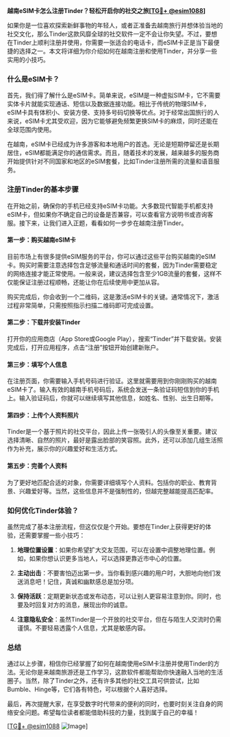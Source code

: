 **越南eSIM卡怎么注册Tinder？轻松开启你的社交之旅[[TG💪+ @esim1088](https://t.me/s/esim1088)]**

如果你是一位喜欢探索新鲜事物的年轻人，或者正准备去越南旅行并想体验当地的社交文化，那么Tinder这款风靡全球的社交软件一定不会让你失望。不过，要想在Tinder上顺利注册并使用，你需要一张适合的电话卡，而eSIM卡正是当下最便捷的选择之一。本文将详细为你介绍如何在越南注册和使用Tinder，并分享一些实用的小技巧。

### 什么是eSIM卡？

首先，我们得了解什么是eSIM卡。简单来说，eSIM是一种虚拟SIM卡，它不需要实体卡片就能实现通话、短信以及数据连接功能。相比于传统的物理SIM卡，eSIM卡具有体积小、安装方便、支持多号码切换等优点。对于经常出国旅行的人来说，eSIM卡尤其受欢迎，因为它能够避免频繁更换SIM卡的麻烦，同时还能在全球范围内使用。

在越南，eSIM卡已经成为许多游客和本地用户的首选。无论是短期停留还是长期居住，eSIM都能满足你的通信需求。而且，随着技术的发展，越来越多的服务商开始提供针对不同国家和地区的eSIM套餐，比如Tinder注册所需的流量和语音服务。

### 注册Tinder的基本步骤

在开始之前，确保你的手机已经支持eSIM卡功能。大多数现代智能手机都支持eSIM卡，但如果你不确定自己的设备是否兼容，可以查看官方说明书或咨询客服。接下来，让我们进入正题，看看如何一步步在越南注册Tinder。

#### 第一步：购买越南eSIM卡

目前市场上有很多提供eSIM服务的平台，你可以通过这些平台购买越南的eSIM卡。购买时需要注意选择包含足够流量和通话时间的套餐，因为Tinder需要稳定的网络连接才能正常使用。一般来说，建议选择包含至少1GB流量的套餐，这样不仅能保证注册过程顺畅，还能让你在后续使用中更加从容。

购买完成后，你会收到一个二维码，这是激活eSIM卡的关键。通常情况下，激活过程非常简单，只需按照指示扫描二维码即可完成设置。

#### 第二步：下载并安装Tinder

打开你的应用商店（App Store或Google Play），搜索“Tinder”并下载安装。安装完成后，打开应用程序，点击“注册”按钮开始创建新账户。

#### 第三步：填写个人信息

在注册页面，你需要输入手机号码进行验证。这里就需要用到你刚刚购买的越南eSIM卡了。输入有效的越南手机号码后，系统会发送一条验证码短信到你的手机上。输入验证码后，你就可以继续填写其他信息，如姓名、性别、出生日期等。

#### 第四步：上传个人资料照片

Tinder是一个基于照片的社交平台，因此上传一张吸引人的头像至关重要。建议选择清晰、自然的照片，最好是露出脸部的笑容照。此外，还可以添加几组生活照作为补充，展示你的兴趣爱好和生活方式。

#### 第五步：完善个人资料

为了更好地匹配合适的对象，你需要详细填写个人资料。包括你的职业、教育背景、兴趣爱好等。当然，这些信息并不是强制性的，但越完整越能提高匹配率。

### 如何优化Tinder体验？

虽然完成了基本注册流程，但这仅仅是个开始。要想在Tinder上获得更好的体验，还需要掌握一些小技巧：

1. **地理位置设置**：如果你希望扩大交友范围，可以在设置中调整地理位置。例如，如果你想认识更多当地人，可以选择更靠近市中心的位置。
   
2. **主动出击**：不要害怕迈出第一步。当你看到感兴趣的用户时，大胆地向他们发送消息吧！记住，真诚和幽默感总是加分项。

3. **保持活跃**：定期更新状态或发布动态，可以让别人更容易注意到你。同时，也要及时回复对方的消息，展现出你的诚意。

4. **注意隐私安全**：虽然Tinder是一个开放的社交平台，但在与陌生人交流时仍需谨慎。不要轻易透露个人信息，尤其是敏感内容。

### 总结

通过以上步骤，相信你已经掌握了如何在越南使用eSIM卡注册并使用Tinder的方法。无论你是来越南旅游还是工作学习，这款软件都能帮助你快速融入当地的生活圈子。当然，除了Tinder之外，还有许多其他的社交工具可供尝试，比如Bumble、Hinge等，它们各有特色，可以根据个人喜好选择。

最后，再次提醒大家，在享受数字时代带来的便利的同时，也要时刻关注自身的网络安全问题。希望每位读者都能借助科技的力量，找到属于自己的幸福！

[[TG💪+ @esim1088](https://t.me/s/esim1088) ![Image](https://i.postimg.cc/4NQfJmqS/Snipaste-2025-05-13-00-14-12.png)]